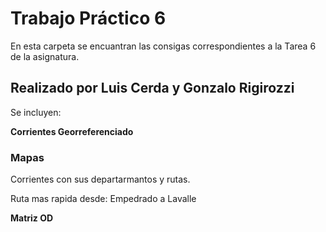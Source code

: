 # Trabajo Práctico 6

En esta carpeta se encuantran las consigas correspondientes a la Tarea 6 de la asignatura.


## Realizado por Luis Cerda y Gonzalo Rigirozzi

Se incluyen:

**Corrientes Georreferenciado**


### Mapas ###

Corrientes con sus departarmantos y rutas.


Ruta mas rapida desde: Empedrado a Lavalle


**Matriz OD**
